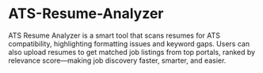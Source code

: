 # ATS-Resume-Analyzer
ATS Resume Analyzer is a smart tool that scans resumes for ATS compatibility, highlighting formatting issues and keyword gaps. Users can also upload resumes to get matched job listings from top portals, ranked by relevance score—making job discovery faster, smarter, and easier.
